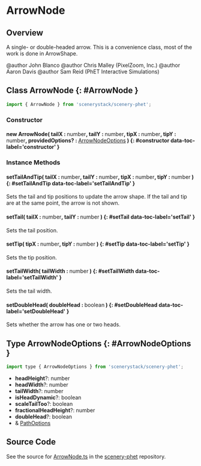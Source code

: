 # ArrowNode

## Overview

A single- or double-headed arrow. This is a convenience class, most of the work is done in ArrowShape.

@author John Blanco
@author Chris Malley (PixelZoom, Inc.)
@author Aaron Davis
@author Sam Reid (PhET Interactive Simulations)

## Class ArrowNode {: #ArrowNode }


```js
import { ArrowNode } from 'scenerystack/scenery-phet';
```
### Constructor

#### new ArrowNode( tailX : <span style="font-weight: 400;"><span style="color: hsla(calc(var(--md-hue) + 180deg),80%,40%,1);">number</span></span>, tailY : <span style="font-weight: 400;"><span style="color: hsla(calc(var(--md-hue) + 180deg),80%,40%,1);">number</span></span>, tipX : <span style="font-weight: 400;"><span style="color: hsla(calc(var(--md-hue) + 180deg),80%,40%,1);">number</span></span>, tipY : <span style="font-weight: 400;"><span style="color: hsla(calc(var(--md-hue) + 180deg),80%,40%,1);">number</span></span>, providedOptions? : <span style="font-weight: 400;">[ArrowNodeOptions](../scenery-phet/ArrowNode.md#ArrowNodeOptions)</span> ) {: #constructor data-toc-label='constructor' }

### Instance Methods

#### setTailAndTip( tailX : <span style="font-weight: 400;"><span style="color: hsla(calc(var(--md-hue) + 180deg),80%,40%,1);">number</span></span>, tailY : <span style="font-weight: 400;"><span style="color: hsla(calc(var(--md-hue) + 180deg),80%,40%,1);">number</span></span>, tipX : <span style="font-weight: 400;"><span style="color: hsla(calc(var(--md-hue) + 180deg),80%,40%,1);">number</span></span>, tipY : <span style="font-weight: 400;"><span style="color: hsla(calc(var(--md-hue) + 180deg),80%,40%,1);">number</span></span> ) {: #setTailAndTip data-toc-label='setTailAndTip' }

Sets the tail and tip positions to update the arrow shape.
If the tail and tip are at the same point, the arrow is not shown.

#### setTail( tailX : <span style="font-weight: 400;"><span style="color: hsla(calc(var(--md-hue) + 180deg),80%,40%,1);">number</span></span>, tailY : <span style="font-weight: 400;"><span style="color: hsla(calc(var(--md-hue) + 180deg),80%,40%,1);">number</span></span> ) {: #setTail data-toc-label='setTail' }

Sets the tail position.

#### setTip( tipX : <span style="font-weight: 400;"><span style="color: hsla(calc(var(--md-hue) + 180deg),80%,40%,1);">number</span></span>, tipY : <span style="font-weight: 400;"><span style="color: hsla(calc(var(--md-hue) + 180deg),80%,40%,1);">number</span></span> ) {: #setTip data-toc-label='setTip' }

Sets the tip position.

#### setTailWidth( tailWidth : <span style="font-weight: 400;"><span style="color: hsla(calc(var(--md-hue) + 180deg),80%,40%,1);">number</span></span> ) {: #setTailWidth data-toc-label='setTailWidth' }

Sets the tail width.

#### setDoubleHead( doubleHead : <span style="font-weight: 400;"><span style="color: hsla(calc(var(--md-hue) + 180deg),80%,40%,1);">boolean</span></span> ) {: #setDoubleHead data-toc-label='setDoubleHead' }

Sets whether the arrow has one or two heads.



## Type ArrowNodeOptions {: #ArrowNodeOptions }


```js
import type { ArrowNodeOptions } from 'scenerystack/scenery-phet';
```


- **headHeight**?: <span style="color: hsla(calc(var(--md-hue) + 180deg),80%,40%,1);">number</span>
- **headWidth**?: <span style="color: hsla(calc(var(--md-hue) + 180deg),80%,40%,1);">number</span>
- **tailWidth**?: <span style="color: hsla(calc(var(--md-hue) + 180deg),80%,40%,1);">number</span>
- **isHeadDynamic**?: <span style="color: hsla(calc(var(--md-hue) + 180deg),80%,40%,1);">boolean</span>
- **scaleTailToo**?: <span style="color: hsla(calc(var(--md-hue) + 180deg),80%,40%,1);">boolean</span>
- **fractionalHeadHeight**?: <span style="color: hsla(calc(var(--md-hue) + 180deg),80%,40%,1);">number</span>
- **doubleHead**?: <span style="color: hsla(calc(var(--md-hue) + 180deg),80%,40%,1);">boolean</span>
- &amp; [PathOptions](../scenery/Path.md#PathOptions)




## Source Code

See the source for [ArrowNode.ts](https://github.com/phetsims/scenery-phet/blob/main/js/ArrowNode.ts) in the [scenery-phet](https://github.com/phetsims/scenery-phet) repository.
